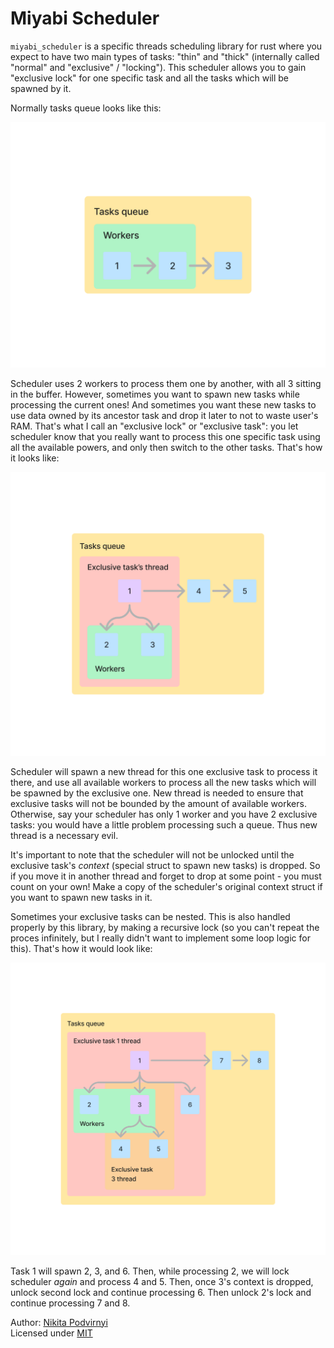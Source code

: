 # Miyabi Scheduler

`miyabi_scheduler` is a specific threads scheduling library for rust where
you expect to have two main types of tasks: "thin" and "thick"
(internally called "normal" and "exclusive" / "locking"). This scheduler
allows you to gain "exclusive lock" for one specific task and all the tasks
which will be spawned by it.

Normally tasks queue looks like this:

<img src="./images/normal_tasks_queue.png" />

Scheduler uses 2 workers to process them one by another, with all 3 sitting
in the buffer. However, sometimes you want to spawn new tasks while processing
the current ones! And sometimes you want these new tasks to use data owned
by its ancestor task and drop it later to not to waste user's RAM. That's what
I call an "exclusive lock" or "exclusive task": you let scheduler know that
you really want to process this one specific task using all the available
powers, and only then switch to the other tasks. That's how it looks like:

<img src="./images/tasks_queue_with_exclusive_lock.png" />

Scheduler will spawn a new thread for this one exclusive task to process it there,
and use all available workers to process all the new tasks which will be spawned
by the exclusive one. New thread is needed to ensure that exclusive tasks
will not be bounded by the amount of available workers. Otherwise, say
your scheduler has only 1 worker and you have 2 exclusive tasks: you would
have a little problem processing such a queue. Thus new thread is a necessary evil.

It's important to note that the scheduler will not be unlocked until
the exclusive task's *context* (special struct to spawn new tasks)
is dropped. So if you move it in another thread and forget to drop
at some point - you must count on your own! Make a copy of the scheduler's
original context struct if you want to spawn new tasks in it.

Sometimes your exclusive tasks can be nested. This is also handled properly
by this library, by making a recursive lock (so you can't repeat the proces
infinitely, but I really didn't want to implement some loop logic for this).
That's how it would look like:

<img src="./images/tasks_queue_with_nested_exclusive_lock.png" />

Task 1 will spawn 2, 3, and 6. Then, while processing 2, we will lock
scheduler *again* and process 4 and 5. Then, once 3's context is dropped,
unlock second lock and continue processing 6. Then unlock 2's lock and
continue processing 7 and 8.

Author: [Nikita Podvirnyi](https://github.com/krypt0nn)\
Licensed under [MIT](LICENSE)
